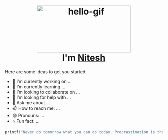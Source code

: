<h1 align="center"> <img src="https://github.com/sainiteshb/sainiteshb/blob/master/assets/hello.gif" alt="hello-gif" width="300px" height="150px" ><br >I'm <a href="https://www.linkedin.com/in/sai-nitesh-684b271a5"> Nitesh </a> </h1>



Here are some ideas to get you started:

- 🔭 I’m currently working on ...
- 🌱 I’m currently learning ...
- 👯 I’m looking to collaborate on ...
- 🤔 I’m looking for help with ...
- 💬 Ask me about ...
- 📫 How to reach me: ...
- 😄 Pronouns: ...
- ⚡ Fun fact: ...

```C
printf("Never do tomorrow what you can do today. Procrastination is the thief of time. Quote by Charles Dickens.");
```

